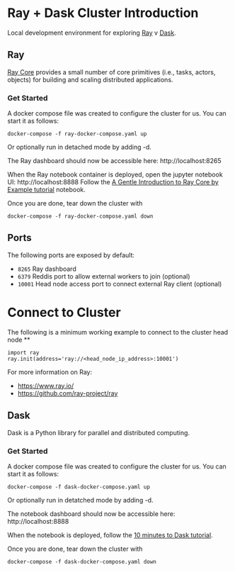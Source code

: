 # Ray + Dask Cluster Introduction
Local development environment for exploring [Ray](https://www.ray.io/) v [Dask](https://www.dask.org/).

## Ray
[Ray Core](https://docs.ray.io/en/latest/ray-core/walkthrough.html) provides a small number of core primitives (i.e., tasks, actors, objects) for building and scaling distributed applications.

### Get Started
A docker compose file was created to configure the cluster for us. You can start it as follows:
```
docker-compose -f ray-docker-compose.yaml up
```
Or optionally run in detached mode by adding -d.

The Ray dashboard should now be accessible here: http://localhost:8265

When the Ray notebook container is deployed, open the jupyter notebook UI: http://localhost:8888 
Follow the [A Gentle Introduction to Ray Core by Example tutorial](notebooks/ray.ipynb) notebook.

Once you are done, tear down the cluster with
```
docker-compose -f ray-docker-compose.yaml down
```

## Ports
The following ports are exposed by default:
* ```8265```    Ray dashboard
* ```6379```    Reddis port to allow external workers to join (optional)
* ```10001```   Head node access port to connect external Ray client (optional)

# Connect to Cluster
The following is a minimum working example to connect to the cluster head node **
```
import ray
ray.init(address='ray://<head_node_ip_address>:10001')
```

For more information on Ray:
* https://www.ray.io/
* https://github.com/ray-project/ray



## Dask
Dask is a Python library for parallel and distributed computing.

### Get Started
A docker compose file was created to configure the cluster for us. You can start it as follows:
```
docker-compose -f dask-docker-compose.yaml up
```
Or optionally run in detatched mode by adding -d.

The notebook dashboard should now be accessible here: http://localhost:8888

When the notebook is deployed, follow the [10 minutes to Dask tutorial](https://docs.dask.org/en/stable/10-minutes-to-dask.html).

Once you are done, tear down the cluster with
```
docker-compose -f dask-docker-compose.yaml down
```